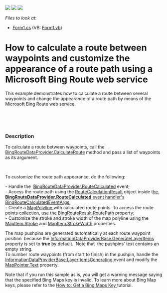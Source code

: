 <!-- default badges list -->
![](https://img.shields.io/endpoint?url=https://codecentral.devexpress.com/api/v1/VersionRange/128576046/14.1.3%2B)
[![](https://img.shields.io/badge/Open_in_DevExpress_Support_Center-FF7200?style=flat-square&logo=DevExpress&logoColor=white)](https://supportcenter.devexpress.com/ticket/details/E5100)
[![](https://img.shields.io/badge/📖_How_to_use_DevExpress_Examples-e9f6fc?style=flat-square)](https://docs.devexpress.com/GeneralInformation/403183)
<!-- default badges end -->
<!-- default file list -->
*Files to look at*:

* [Form1.cs](./CS/ConnectToRouteService/Form1.cs) (VB: [Form1.vb](./VB/ConnectToRouteService/Form1.vb))
<!-- default file list end -->
# How to calculate a route between waypoints and customize the appearance of a route path using a Microsoft Bing Route web service


<p>This example demonstrates how to calculate a route between several waypoints and change the appearance of a route path by means of the Microsoft Bing Route web service.</p>
<p> </p>
<p> </p>


<h3>Description</h3>

To calculate a route between waypoints, call the <a href="http://documentation.devexpress.com/#WindowsForms/DevExpressXtraMapBingRouteDataProvider_CalculateRoutetopic"><u>BingRouteDataProvider.CalculateRoute</u></a> method and pass a list of waypoints as its argument.
<p>&nbsp;</p>
<p>To customize the route path appearance, do the following:</p>
<p>- Handle the&nbsp; <a href="https://isc.devexpress.com/Thread/WorkplaceDetails/BingRouteDataProvider.RouteCalculated"><u>BingRouteDataProvider.RouteCalculated</u></a> event;<br /> - Access the route path using the <a href="http://documentation.devexpress.com/#WindowsForms/clsDevExpressXtraMapRouteCalculationResulttopic"><u>RouteCalculationResult</u></a> object inside t<a href="http://documentation.devexpress.com/#WindowsForms/clsDevExpressXtraMapBingRouteCalculatedEventArgstopic">he&nbsp; <strong>BingRouteDataProvider.RouteCalculated</strong> event handler's <u>BingRouteCalculatedEventArgs</u></a>;<br /> - Create a <a href="http://documentation.devexpress.com/#WindowsForms/clsDevExpressXtraMapMapPolylinetopic"><u>MapPolyline</u></a><u> </u>with calculated route points. To access the route points collection, use the <a href="http://documentation.devexpress.com/#WindowsForms/DevExpressXtraMapBingRouteResult_RoutePathtopic"><u>BingRouteResult.RoutePath</u></a> property;<br /> - Customize the stroke and stroke width of the map polyline using the <a href="http://documentation.devexpress.com/#WindowsForms/DevExpressXtraMapMapItem_Stroketopic"><u>MapItem.Stroke</u></a> and <a href="http://documentation.devexpress.com/#WindowsForms/DevExpressXtraMapMapItem_StrokeWidthtopic"><u>MapItem.StrokeWidth</u></a> properties.</p>
<p>The map pushpins are generated automatically at each route waypoint position&nbsp; because the <a href="http://documentation.devexpress.com/#WindowsForms/DevExpressXtraMapInformationDataProviderBase_GenerateLayerItemstopic"><u>InformationDataProviderBase.GenerateLayerItems</u></a><u> </u>property is set to <strong>true</strong> by default.&nbsp; Note that&nbsp; the pushpins' text contains an empty string. <br /> To number route waypoints (from start to finish) in the pushpin, handle the <a href="http://documentation.devexpress.com/#WindowsForms/DevExpressXtraMapInformationDataProviderBase_LayerItemsGeneratingtopic"><u>InformationDataProviderBase.LayerItemsGenerating</u></a><u> </u>event and modify the <a href="http://documentation.devexpress.com/#WindowsForms/DevExpressXtraMapMapPointer_Texttopic"><u>MapPointer.Text</u></a> property.</p>
<p>Note that if you run this sample as is, you will get a warning message saying that the specified Bing Maps key is invalid. To learn more about Bing Map keys, please refer to the <a href="http://help.devexpress.com/#WindowsForms/CustomDocument15102"><u>How to: Get a Bing Maps Key</u></a><u> </u>tutorial.</p>

<br/>


